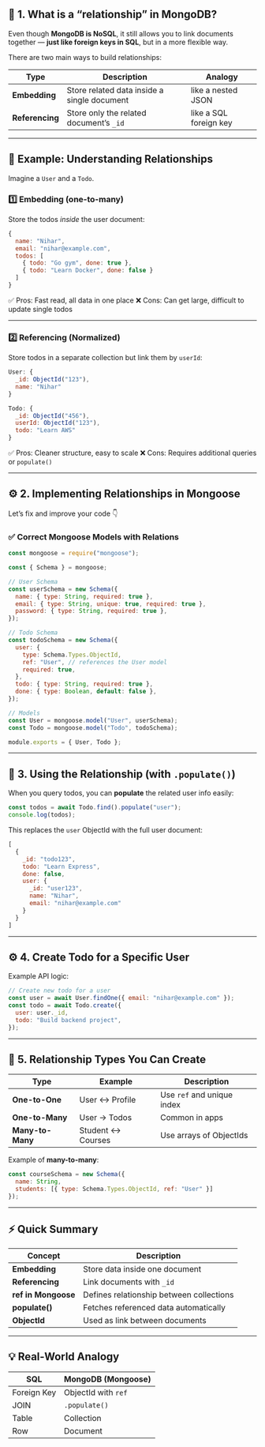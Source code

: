 ## 🧩 1. What is a “relationship” in MongoDB?

Even though **MongoDB is NoSQL**, it still allows you to link documents together —
**just like foreign keys in SQL**, but in a more flexible way.

There are two main ways to build relationships:

| Type            | Description                                 | Analogy                |
| --------------- | ------------------------------------------- | ---------------------- |
| **Embedding**   | Store related data inside a single document | like a nested JSON     |
| **Referencing** | Store only the related document’s `_id`     | like a SQL foreign key |

---

## 🧠 Example: Understanding Relationships

Imagine a `User` and a `Todo`.

### 1️⃣ Embedding (one-to-many)

Store the todos *inside* the user document:

```js
{
  name: "Nihar",
  email: "nihar@example.com",
  todos: [
    { todo: "Go gym", done: true },
    { todo: "Learn Docker", done: false }
  ]
}
```

✅ Pros: Fast read, all data in one place
❌ Cons: Can get large, difficult to update single todos

---

### 2️⃣ Referencing (Normalized)

Store todos in a separate collection but link them by `userId`:

```js
User: {
  _id: ObjectId("123"),
  name: "Nihar"
}

Todo: {
  _id: ObjectId("456"),
  userId: ObjectId("123"),
  todo: "Learn AWS"
}
```

✅ Pros: Cleaner structure, easy to scale
❌ Cons: Requires additional queries or `populate()`

---

## ⚙️ 2. Implementing Relationships in Mongoose

Let’s fix and improve your code 👇

### ✅ Correct Mongoose Models with Relations

```js
const mongoose = require("mongoose");

const { Schema } = mongoose;

// User Schema
const userSchema = new Schema({
  name: { type: String, required: true },
  email: { type: String, unique: true, required: true },
  password: { type: String, required: true },
});

// Todo Schema
const todoSchema = new Schema({
  user: {
    type: Schema.Types.ObjectId,
    ref: "User", // references the User model
    required: true,
  },
  todo: { type: String, required: true },
  done: { type: Boolean, default: false },
});

// Models
const User = mongoose.model("User", userSchema);
const Todo = mongoose.model("Todo", todoSchema);

module.exports = { User, Todo };
```

---

## 🧩 3. Using the Relationship (with `.populate()`)

When you query todos, you can **populate** the related user info easily:

```js
const todos = await Todo.find().populate("user");
console.log(todos);
```

This replaces the `user` ObjectId with the full user document:

```js
[
  {
    _id: "todo123",
    todo: "Learn Express",
    done: false,
    user: {
      _id: "user123",
      name: "Nihar",
      email: "nihar@example.com"
    }
  }
]
```

---

## ⚙️ 4. Create Todo for a Specific User

Example API logic:

```js
// Create new todo for a user
const user = await User.findOne({ email: "nihar@example.com" });
const todo = await Todo.create({
  user: user._id,
  todo: "Build backend project",
});
```

---

## 🧩 5. Relationship Types You Can Create

| Type             | Example           | Description                |
| ---------------- | ----------------- | -------------------------- |
| **One-to-One**   | User ↔ Profile    | Use `ref` and unique index |
| **One-to-Many**  | User → Todos      | Common in apps             |
| **Many-to-Many** | Student ↔ Courses | Use arrays of ObjectIds    |

Example of **many-to-many**:

```js
const courseSchema = new Schema({
  name: String,
  students: [{ type: Schema.Types.ObjectId, ref: "User" }]
});
```

---

## ⚡ Quick Summary

| Concept             | Description                              |
| ------------------- | ---------------------------------------- |
| **Embedding**       | Store data inside one document           |
| **Referencing**     | Link documents with `_id`                |
| **ref in Mongoose** | Defines relationship between collections |
| **populate()**      | Fetches referenced data automatically    |
| **ObjectId**        | Used as link between documents           |

---

## 💡 Real-World Analogy

| SQL         | MongoDB (Mongoose)  |
| ----------- | ------------------- |
| Foreign Key | ObjectId with `ref` |
| JOIN        | `.populate()`       |
| Table       | Collection          |
| Row         | Document            |



